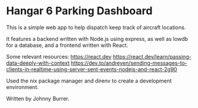 # Hangar 6 Parking Dashboard

This is a simple web app to help dispatch keep track of aircraft locations.

It features a backend written with Node.js using express, as well as lowdb for a database,
and a frontend written with React. 

Some relevant resources:
https://react.dev
https://react.dev/learn/passing-data-deeply-with-context
https://dev.to/andreyen/sending-messages-to-clients-in-realtime-using-server-sent-events-nodejs-and-react-2g90

Used the nix package manager and direnv to create a development environment.

Written by Johnny Burrer.